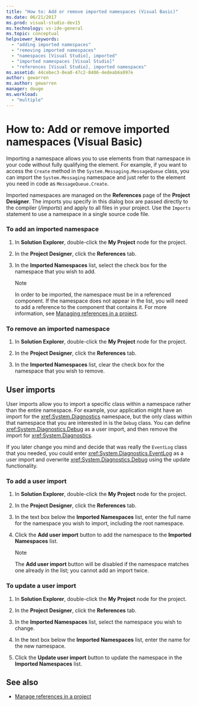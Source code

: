 ```yaml
---
title: "How to: Add or remove imported namespaces (Visual Basic)"
ms.date: 06/21/2017
ms.prod: visual-studio-dev15
ms.technology: vs-ide-general
ms.topic: conceptual
helpviewer_keywords:
  - "adding imported namespaces"
  - "removing imported namespaces"
  - "namespaces [Visual Studio], imported"
  - "imported namespaces [Visual Studio]"
  - "references [Visual Studio], imported namespaces"
ms.assetid: 44cebec3-0ea0-47c2-8406-4edeab6a997e
author: gewarren
ms.author: gewarren
manager: douge
ms.workload:
  - "multiple"
---
```

# How to: Add or remove imported namespaces (Visual Basic)

Importing a namespace allows you to use elements from that namespace in your code without fully qualifying the element. For example, if you want to access the `Create` method in the `System.Messaging.MessageQueue` class, you can import the `System.Messaging` namespace and just refer to the element you need in code as `MessageQueue.Create`.

 Imported namespaces are managed on the **References** page of the **Project Designer**. The imports you specify in this dialog box are passed directly to the compiler (*/imports*) and apply to all files in your project. Use the `Imports` statement to use a namespace in a single source code file.

### To add an imported namespace

1.  In **Solution Explorer**, double-click the **My Project** node for the project.

2.  In the **Project Designer**, click the **References** tab.

3.  In the **Imported Namespaces** list, select the check box for the namespace that you wish to add.

    > [!NOTE]
    >  In order to be imported, the namespace must be in a referenced component. If the namespace does not appear in the list, you will need to add a reference to the component that contains it. For more information, see [Managing references in a project](managing-references-in-a-project.md).

### To remove an imported namespace

1.  In **Solution Explorer**, double-click the **My Project** node for the project.

2.  In the **Project Designer**, click the **References** tab.

3.  In the **Imported Namespaces** list, clear the check box for the namespace that you wish to remove.

## User imports
 User imports allow you to import a specific class within a namespace rather than the entire namespace. For example, your application might have an import for the <xref:System.Diagnostics> namespace, but the only class within that namespace that you are interested in is the `Debug` class. You can define <xref:System.Diagnostics.Debug> as a user import, and then remove the import for <xref:System.Diagnostics>.

 If you later change you mind and decide that was really the `EventLog` class that you needed, you could enter <xref:System.Diagnostics.EventLog> as a user import and overwrite <xref:System.Diagnostics.Debug> using the update functionality.

### To add a user import

1.  In **Solution Explorer**, double-click the **My Project** node for the project.

2.  In the **Project Designer**, click the **References** tab.

3.  In the text box below the **Imported Namespaces** list, enter the full name for the namespace you wish to import, including the root namespace.

4.  Click the **Add user import** button to add the namespace to the **Imported Namespaces** list.

    > [!NOTE]
    > The **Add user import** button will be disabled if the namespace matches one already in the list; you cannot add an import twice.

### To update a user import

1.  In **Solution Explorer**, double-click the **My Project** node for the project.

2.  In the **Project Designer**, click the **References** tab.

3.  In the **Imported Namespaces** list, select the namespace you wish to change.

4.  In the text box below the **Imported Namespaces** list, enter the name for the new namespace.

5.  Click the **Update user import** button to update the namespace in the **Imported Namespaces** list.

## See also

- [Manage references in a project](../ide/managing-references-in-a-project.md)